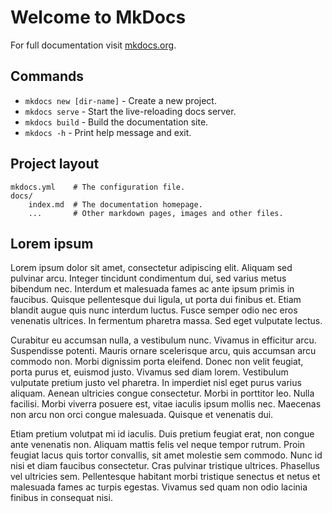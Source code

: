# Welcome to MkDocs

For full documentation visit [mkdocs.org](https://www.mkdocs.org).

## Commands

* `mkdocs new [dir-name]` - Create a new project.
* `mkdocs serve` - Start the live-reloading docs server.
* `mkdocs build` - Build the documentation site.
* `mkdocs -h` - Print help message and exit.

## Project layout

    mkdocs.yml    # The configuration file.
    docs/
        index.md  # The documentation homepage.
        ...       # Other markdown pages, images and other files.

## Lorem ipsum

Lorem ipsum dolor sit amet, consectetur adipiscing elit. Aliquam sed pulvinar
arcu. Integer tincidunt condimentum dui, sed varius metus bibendum nec.
Interdum et malesuada fames ac ante ipsum primis in faucibus. Quisque
pellentesque dui ligula, ut porta dui finibus et. Etiam blandit augue quis nunc
interdum luctus. Fusce semper odio nec eros venenatis ultrices. In fermentum
pharetra massa. Sed eget vulputate lectus.

Curabitur eu accumsan nulla, a vestibulum nunc. Vivamus in efficitur arcu.
Suspendisse potenti. Mauris ornare scelerisque arcu, quis accumsan arcu commodo
non. Morbi dignissim porta eleifend. Donec non velit feugiat, porta purus et,
euismod justo. Vivamus sed diam lorem. Vestibulum vulputate pretium justo vel
pharetra. In imperdiet nisl eget purus varius aliquam. Aenean ultricies congue
consectetur. Morbi in porttitor leo. Nulla facilisi. Morbi viverra posuere est,
vitae iaculis ipsum mollis nec. Maecenas non arcu non orci congue malesuada.
Quisque et venenatis dui.

Etiam pretium volutpat mi id iaculis. Duis pretium feugiat erat, non congue
ante venenatis non. Aliquam mattis felis vel neque tempor rutrum. Proin feugiat
lacus quis tortor convallis, sit amet molestie sem commodo. Nunc id nisi et
diam faucibus consectetur. Cras pulvinar tristique ultrices. Phasellus vel
ultricies sem. Pellentesque habitant morbi tristique senectus et netus et
malesuada fames ac turpis egestas. Vivamus sed quam non odio lacinia finibus in
consequat nisi.

